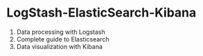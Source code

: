 # LogStash-ElasticSearch-Kibana
1. Data processing with Logstash
2. Complete guide to Elasticsearch
3. Data visualization with Kibana
